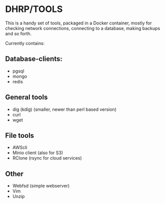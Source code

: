 # DHRP/TOOLS

This is a handy set of tools, packaged in a Docker container, mostly for checking
network connections, connecting to a database, making backups and so forth.

Currently contains:

## Database-clients:
* pgsql
* mongo
* redis

## General tools
* dig (kdig) (smaller, newer than perl based version)
* curl
* wget

## File tools
* AWScli
* Minio client (also for S3)
* RClone (rsync for cloud services)

## Other
* Webfsd (simple webserver)
* Vim
* Unzip



